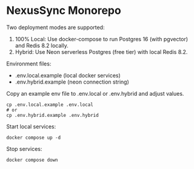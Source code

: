 # NexusSync Monorepo

Two deployment modes are supported:

1) 100% Local: Use docker-compose to run Postgres 16 (with pgvector) and Redis 8.2 locally.
2) Hybrid: Use Neon serverless Postgres (free tier) with local Redis 8.2.

Environment files:
- .env.local.example (local docker services)
- .env.hybrid.example (neon connection string)

Copy an example env file to .env.local or .env.hybrid and adjust values.

```
cp .env.local.example .env.local
# or
cp .env.hybrid.example .env.hybrid
```

Start local services:

```
docker compose up -d
```

Stop services:

```
docker compose down
```
